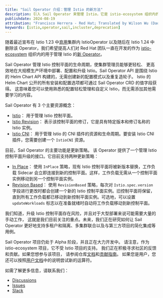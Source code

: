 ```yaml
---
title: "Sail Operator 介绍：管理 Istio 的新方法"
description: 引入 Sail Operator 来管理 Istio，它是 istio-ecosystem 组织内的一个项目。
publishdate: 2024-08-19
attribution: "Francisco Herrera - Red Hat; Translated by Wilson Wu (DaoCloud)"
keywords: [istio,operator,sail,incluster,deprecation]
---
```


随着最近宣布在 Istio 1.23 中[弃用](/zh/blog/2024/in-cluster-operator-deprecation-announcement/)集群内 IstioOperator
以及随后在 Istio 1.24 中删除该 Operator，我们希望提高人们对 Red Hat 团队一直在开发的作为
[istio-ecosystem](https://github.com/istio-ecosystem)
组织内的用于管理 Istio 的[新 Operator](https://github.com/istio-ecosystem)。

Sail Operator 管理 Istio 控制平面的生命周期，使集群管理员能够更轻松、
更高效地在大规模生产环境中部署、配置和升级 Istio。Sail Operator API
是围绕 Istio 的 Helm Chart API 构建的，无需创建新的配置模式以及重复造轮子。
Istio 的 Helm Chart 公开的所有安装和配置选项都可通过 Sail Operator CRD 的值字段获得。
这意味着您可以使用熟悉的配置轻松管理和自定义 Istio，而无需添加其他需要学习的内容。

Sail Operator 有 3 个主要资源概念：
* [Istio](https://github.com/istio-ecosystem/sail-operator/blob/main/docs/README.md#istio-resource)：
  用于管理 Istio 控制平面。
* [Istio Revision](https://github.com/istio-ecosystem/sail-operator/blob/main/docs/README.md#istiorevision-resource)：
  表示该控制平面的修订，它是具有特定版本和修订名称的 Istio 实例。
* [Istio CNI](https://github.com/istio-ecosystem/sail-operator/blob/main/docs/README.md#istiocni-resource)：
  用于管理 Istio 的 CNI 插件的资源和生命周期。要安装 Istio CNI 插件，您需要创建一个 `IstioCNI` 资源。

目前，Sail Operator 的主要功能是更新策略。
该 Operator 提供了一个管理 Istio 控制平面升级的接口。它目前支持两种更新策略：
* [In Place](https://github.com/istio-ecosystem/sail-operator/blob/main/docs/README.md#inplace)：
  使用 `InPlace` 策略，现有 Istio 控制平面将被新版本替换，工作负载
  Sidecar 会立即连接到新的控制平面。这样，工作负载无需从一个控制平面实例移动到另一个控制平面实例。
* [Revision Based](https://github.com/istio-ecosystem/sail-operator/blob/main/docs/README.md#revisionbased)：
  使用 `RevisionBased` 策略，每次对 `Istio.spec.version`
  字段进行更改时都会创建一个新的 Istio 控制平面实例。旧控制平面将保留，
  直到所有工作负载都已移动到新控制平面实例。可选地，可以设置 `updateWorkloads`
  标志以在准备就绪时自动将工作负载移动到新控制平面。

我们知道，升级 Istio 控制平面存在风险，并且对于大型部署来说可能需要大量的手动工作，
这就是我们目前关注的重点。未来，我们正在研究如何让 Sail Operator
更好地支持多租户和隔离、多集群联合以及与第三方项目的简化集成等用例。

Sail Operator 项目仍处于 Alpha 阶段，并且正在大力开发中。
请注意，作为 istio-ecosystem 项目，它不受 Istio 项目的支持。
我们正在积极寻求社区的反馈和贡献。如果您想参与该项目，
请参阅仓库[文档](https://github.com/istio-ecosystem/sail-operator/blob/main/README.md)和[贡献指南](https://github.com/istio-ecosystem/sail-operator/blob/main/CONTRIBUTING.md)。
如果您是用户，您还可以按照[用户文档](https://github.com/istio-ecosystem/sail-operator/blob/main/docs/README.md)中的说明尝试新的运算符。

如需了解更多信息，请联系我们：

* [Discussions](https://github.com/istio-ecosystem/sail-operator/discussions)
* [Issues](https://github.com/istio-ecosystem/sail-operator/issues)
* [Slack](https://istio.slack.com/archives/C06SE9XCK3Q)
